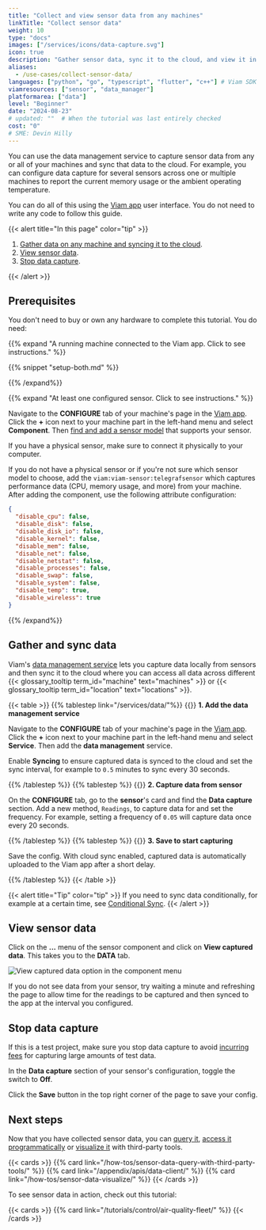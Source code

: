 ```yaml
---
title: "Collect and view sensor data from any machines"
linkTitle: "Collect sensor data"
weight: 10
type: "docs"
images: ["/services/icons/data-capture.svg"]
icon: true
description: "Gather sensor data, sync it to the cloud, and view it in the Viam app."
aliases:
  - /use-cases/collect-sensor-data/
languages: ["python", "go", "typescript", "flutter", "c++"] # Viam SDK programming languages used, if any
viamresources: ["sensor", "data_manager"]
platformarea: ["data"]
level: "Beginner"
date: "2024-08-23"
# updated: ""  # When the tutorial was last entirely checked
cost: "0"
# SME: Devin Hilly
---
```


You can use the data management service to capture sensor data from any or all of your machines and sync that data to the cloud.
For example, you can configure data capture for several sensors across one or multiple machines to report the current memory usage or the ambient operating temperature.

You can do all of this using the [Viam app](https://app.viam.com/) user interface.
You do not need to write any code to follow this guide.

{{< alert title="In this page" color="tip" >}}

1. [Gather data on any machine and syncing it to the cloud](#gather-and-sync-data).
1. [View sensor data](#view-sensor-data).
1. [Stop data capture](#stop-data-capture).

{{< /alert >}}

## Prerequisites

You don't need to buy or own any hardware to complete this tutorial.
You do need:

{{% expand "A running machine connected to the Viam app. Click to see instructions." %}}

{{% snippet "setup-both.md" %}}

{{% /expand%}}

{{% expand "At least one configured sensor. Click to see instructions." %}}

Navigate to the **CONFIGURE** tab of your machine's page in the [Viam app](https://app.viam.com).
Click the **+** icon next to your machine part in the left-hand menu and select **Component**.
Then [find and add a sensor model](/components/sensor/) that supports your sensor.

If you have a physical sensor, make sure to connect it physically to your computer.

If you do not have a physical sensor or if you're not sure which sensor model to choose, add the `viam:viam-sensor:telegrafsensor` which captures performance data (CPU, memory usage, and more) from your machine. After adding the component, use the following attribute configuration:

```json {class="line-numbers linkable-line-numbers"}
{
  "disable_cpu": false,
  "disable_disk": false,
  "disable_disk_io": false,
  "disable_kernel": false,
  "disable_mem": false,
  "disable_net": false,
  "disable_netstat": false,
  "disable_processes": false,
  "disable_swap": false,
  "disable_system": false,
  "disable_temp": true,
  "disable_wireless": true
}
```

{{% /expand%}}

## Gather and sync data

Viam's [data management service](/services/data/) lets you capture data locally from sensors and then sync it to the cloud where you can access all data across different {{< glossary_tooltip term_id="machine" text="machines" >}} or {{< glossary_tooltip term_id="location" text="locations" >}}.

{{< table >}}
{{% tablestep link="/services/data/"%}}
{{<imgproc src="/services/icons/data-management.svg" class="fill alignleft" style="width: 150px" declaredimensions=true alt="Configure the data management service">}}
**1. Add the data management service**

Navigate to the **CONFIGURE** tab of your machine's page in the [Viam app](https://app.viam.com).
Click the **+** icon next to your machine part in the left-hand menu and select **Service**.
Then add the **data management** service.

Enable **Syncing** to ensure captured data is synced to the cloud and set the sync interval, for example to `0.5` minutes to sync every 30 seconds.

{{% /tablestep %}}
{{% tablestep %}}
{{<imgproc src="/icons/components/sensor.svg" class="fill alignleft" style="width: 150px" declaredimensions=true alt="configure a camera component">}}
**2. Capture data from sensor**

On the **CONFIGURE** tab, go to the **sensor**'s card and find the **Data capture** section.
Add a new method, `Readings`, to capture data for and set the frequency.
For example, setting a frequency of `0.05` will capture data once every 20 seconds.

{{% /tablestep %}}
{{% tablestep %}}
{{<imgproc src="/services/ml/configure.svg" class="fill alignleft" style="width: 150px"  declaredimensions=true alt="Train models">}}
**3. Save to start capturing**

Save the config.
With cloud sync enabled, captured data is automatically uploaded to the Viam app after a short delay.

{{% /tablestep %}}
{{< /table >}}

{{< alert title="Tip" color="tip" >}}
If you need to sync data conditionally, for example at a certain time, see [Conditional Sync](/how-tos/conditional-sync/#configure-the-data-manager-to-sync-based-on-sensor).
{{< /alert >}}

## View sensor data

Click on the **...** menu of the sensor component and click on **View captured data**.
This takes you to the **DATA** tab.

![View captured data option in the component menu](/how-tos/sensor-capt-data.png)

If you do not see data from your sensor, try waiting a minute and refreshing the page to allow time for the readings to be captured and then synced to the app at the interval you configured.

## Stop data capture

If this is a test project, make sure you stop data capture to avoid [incurring fees](https://www.viam.com/product/pricing) for capturing large amounts of test data.

In the **Data capture** section of your sensor's configuration, toggle the switch to **Off**.

Click the **Save** button in the top right corner of the page to save your config.

## Next steps

Now that you have collected sensor data, you can [query it](/how-tos/sensor-data-query-with-third-party-tools/), [access it programmatically](/appendix/apis/data-client/) or [visualize it](/how-tos/sensor-data-visualize/) with third-party tools.

{{< cards >}}
{{% card link="/how-tos/sensor-data-query-with-third-party-tools/" %}}
{{% card link="/appendix/apis/data-client/" %}}
{{% card link="/how-tos/sensor-data-visualize/" %}}
{{< /cards >}}

To see sensor data in action, check out this tutorial:

{{< cards >}}
{{% card link="/tutorials/control/air-quality-fleet/" %}}
{{< /cards >}}
